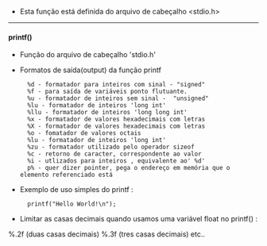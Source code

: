 - Esta função está definida do arquivo de cabeçalho <stdio.h>

----------


#### printf()


- Função do arquivo de cabeçalho 'stdio.h'
- Formatos de saída(output) da função printf

		%d - formatador para inteiros com sinal - "signed"
		%f - para saída de variáveis ponto flutuante.
		%u - formatador de inteiros sem sinal -  "unsigned"
		%lu - formatador de inteiros 'long int' 
		%llu - formatador de inteiros 'long long int'
		%x - formatador de valores hexadecimais com letras
		%X - formatador de valores hexadecimais com letras 
		%o - fomatador de valores octais
		%lu - formatador de inteiros 'long int'
		%zu - formatador utilizado pelo operador sizeof
		%c - retorno de caracter, correspondente ao valor
		%i - utlizados para inteiros , equivalente ao' %d'
		p% - quer dizer pointer, pega o endereço em memória que o elemento referenciado está

- Exemplo de uso simples do printf :

		printf("Hello World!\n");

- Limitar as casas decimais quando usamos uma variável float no printf() :

%.2f (duas casas decimais)
%.3f (tres casas decimais)
etc..

